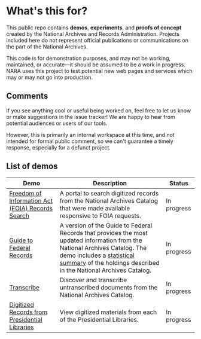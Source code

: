 # What's this for?

This public repo contains __demos__, __experiments__, and __proofs of concept__ created by the National Archives and Records Administration. Projects included here do not represent official publications or communications on the part of the National Archives.

This code is for demonstration purposes, and may not be working, maintained, or accurate—it should be assumed to be a work in progress. NARA uses this project to test potential new web pages and services which may or may not go into production.

## Comments

If you see anything cool or useful being worked on, feel free to let us know or make suggestions in the issue tracker! We are happy to hear from potential audiences or users of our tools.

However, this is primarily an internal workspace at this time, and not intended for formal public comment, so we can't guarantee a timely response, especially for a defunct project.

## List of demos

| Demo          | Description   | Status |
| ------------- | ------------- | ------ |
| [Freedom of Information Act (FOIA) Records Search](https://usnationalarchives.github.io/demos/FOIA.html) | A portal to search digitized records from the National Archives Catalog that were made available responsive to FOIA requests. | In progress |
| [Guide to Federal Records](https://usnationalarchives.github.io/demos/Guide_to_Federal_Records.html) | A version of the Guide to Federal Records that provides the most updated information from the National Archives Catalog. The demo includes a [statistical summary](https://usnationalarchives.github.io/demos/statistical_summary.html) of the holdings described in the National Archives Catalog. | In progress |
| [Transcribe](https://usnationalarchives.github.io/demos/transcription_mission.html) | Discover and transcribe untranscribed documents from the National Archives Catalog. | In progress |
| [Digitized Records from Presidential Libraries](https://usnationalarchives.github.io/demos/presidential_libraries_portal.html) | View digitized materials from each of the Presidential Libraries. | In progress |
